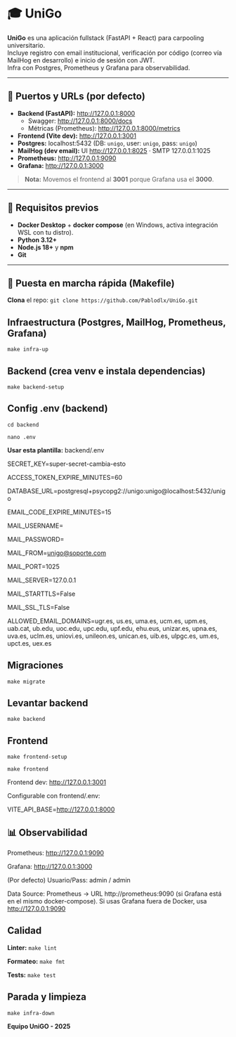 

# 🎓 UniGo

**UniGo** es una aplicación fullstack (FastAPI + React) para carpooling universitario.  
Incluye registro con email institucional, verificación por código (correo vía MailHog en desarrollo) e inicio de sesión con JWT.  
Infra con Postgres, Prometheus y Grafana para observabilidad.

---

## 🔌 Puertos y URLs (por defecto)

- **Backend (FastAPI):** http://127.0.0.1:8000  
  - Swagger: http://127.0.0.1:8000/docs  
  - Métricas (Prometheus): http://127.0.0.1:8000/metrics
- **Frontend (Vite dev):** http://127.0.0.1:3001
- **Postgres:** localhost:5432  (DB: `unigo`, user: `unigo`, pass: `unigo`)
- **MailHog (dev email):** UI http://127.0.0.1:8025 · SMTP 127.0.0.1:1025
- **Prometheus:** http://127.0.0.1:9090
- **Grafana:** http://127.0.0.1:3000

> **Nota:** Movemos el frontend al **3001** porque Grafana usa el **3000**.

---

## 🧰 Requisitos previos

- **Docker Desktop** + **docker compose** (en Windows, activa integración WSL con tu distro).
- **Python 3.12+**
- **Node.js 18+** y **npm**
- **Git**

---

## 🚀 Puesta en marcha rápida (Makefile)

**Clona** el repo:
`git clone https://github.com/Pablodlx/UniGo.git` 

## Infraestructura (Postgres, MailHog, Prometheus, Grafana)

`make infra-up`

## Backend (crea venv e instala dependencias)
`make backend-setup`

## Config .env (backend)
`cd backend`

`nano .env`

**Usar esta plantilla:**
backend/.env

SECRET_KEY=super-secret-cambia-esto

ACCESS_TOKEN_EXPIRE_MINUTES=60

DATABASE_URL=postgresql+psycopg2://unigo:unigo@localhost:5432/unigo

EMAIL_CODE_EXPIRE_MINUTES=15

MAIL_USERNAME=

MAIL_PASSWORD=

MAIL_FROM=unigo@soporte.com

MAIL_PORT=1025

MAIL_SERVER=127.0.0.1

MAIL_STARTTLS=False

MAIL_SSL_TLS=False

ALLOWED_EMAIL_DOMAINS=ugr.es, us.es, uma.es, ucm.es, upm.es, uab.cat, ub.edu, uoc.edu, upc.edu, upf.edu, ehu.eus, unizar.es, upna.es, uva.es, uclm.es, uniovi.es, unileon.es, unican.es, uib.es, ulpgc.es, um.es, upct.es, uex.es

## Migraciones
`make migrate`

## Levantar backend 
`make backend`

## Frontend
`make frontend-setup`

`make frontend`

Frontend dev: http://127.0.0.1:3001

Configurable con frontend/.env:

VITE_API_BASE=http://127.0.0.1:8000

## 📊 Observabilidad

Prometheus: http://127.0.0.1:9090

Grafana: http://127.0.0.1:3000

(Por defecto) Usuario/Pass: admin / admin

Data Source: Prometheus → URL http://prometheus:9090 (si Grafana está en el mismo docker-compose).
Si usas Grafana fuera de Docker, usa http://127.0.0.1:9090

## Calidad
**Linter:**
`make lint`

**Formateo:**
`make fmt`

**Tests:**
`make test`

## Parada y limpieza
`make infra-down`


**Equipo UniGO - 2025**

